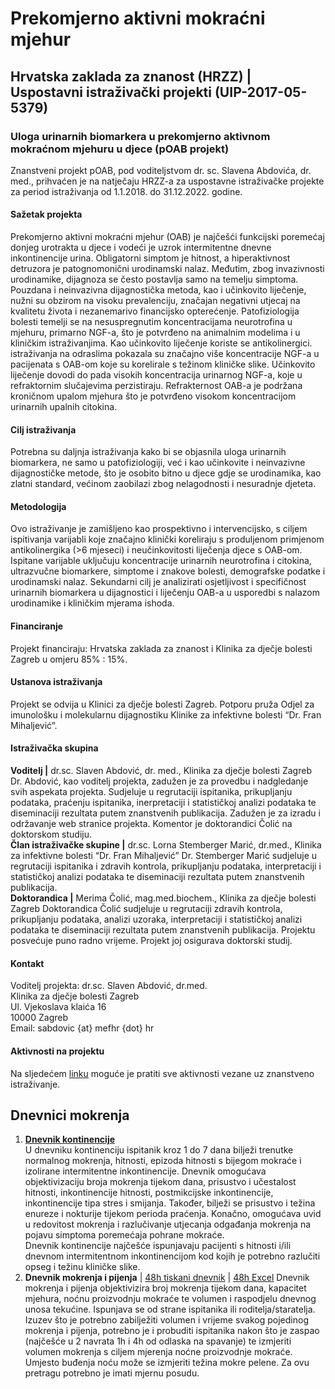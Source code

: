 # Prekomjerno aktivni mokraćni mjehur

## Hrvatska zaklada za znanost (HRZZ) | Uspostavni istraživački projekti (UIP-2017-05-5379)

### Uloga urinarnih biomarkera u prekomjerno aktivnom mokraćnom mjehuru u djece (pOAB projekt)

Znanstveni projekt pOAB, pod voditeljstvom dr. sc. Slavena Abdovića, dr. med., prihvaćen je na natječaju HRZZ-a za uspostavne istraživačke projekte za period istraživanja od 1.1.2018. do 31.12.2022. godine.

#### Sažetak projekta

Prekomjerno aktivni mokraćni mjehur (OAB) je najčešći funkcijski poremećaj donjeg urotrakta u djece i vodeći je uzrok intermitentne dnevne inkontinencije urina. Obligatorni simptom je hitnost, a hiperaktivnost detruzora je patognomonični urodinamski nalaz. Međutim, zbog invazivnosti urodinamike, dijagnoza se često postavlja samo na temelju simptoma. Pouzdana i neinvazivna dijagnostička metoda, kao i učinkovito liječenje, nužni su obzirom na visoku prevalenciju, značajan negativni utjecaj na kvalitetu života i nezanemarivo financijsko opterećenje. 
Patofiziologija bolesti temelji se na nesuspregnutim koncentracijama neurotrofina u mjehuru, primarno NGF-a, što je potvrđeno na animalnim modelima i u kliničkim istraživanjima. Kao učinkovito liječenje koriste se antikolinergici. istraživanja na odraslima pokazala su značajno više koncentracije NGF-a u pacijenata s OAB-om koje su korelirale s težinom kliničke slike. Učinkovito liječenje dovodi do pada visokih koncentracija urinarnog NGF-a, koje u refraktornim slučajevima perzistiraju. Refrakternost OAB-a je podržana kroničnom upalom mjehura što je potvrđeno visokom koncentracijom urinarnih upalnih citokina. 

#### Cilj istraživanja
Potrebna su daljnja istraživanja kako bi se objasnila uloga urinarnih biomarkera, ne samo u patofiziologiji, već i kao učinkovite i neinvazivne dijagnostičke metode, što je osobito bitno u djece gdje se urodinamika, kao zlatni standard, većinom zaobilazi zbog nelagodnosti i nesuradnje djeteta. 

#### Metodologija
Ovo istraživanje je zamišljeno kao prospektivno i intervencijsko, s ciljem ispitivanja varijabli koje značajno klinički koreliraju s produljenom primjenom antikolinergika (>6 mjeseci) i neučinkovitosti liječenja djece s OAB-om. Ispitane varijable uključuju koncentracije urinarnih neurotrofina i citokina, ultrazvučne biomarkere, simptome i znakove bolesti, demografske podatke i urodinamski nalaz. Sekundarni cilj je analizirati osjetljivost i specifičnost urinarnih biomarkera u dijagnostici i liječenju OAB-a u usporedbi s nalazom urodinamike i kliničkim mjerama ishoda.

#### Financiranje
Projekt financiraju: Hrvatska zaklada za znanost i Klinika za dječje bolesti Zagreb u omjeru 85% : 15%.

#### Ustanova istraživanja
Projekt se odvija u Klinici za dječje bolesti Zagreb. Potporu pruža Odjel za imunološku i molekularnu dijagnostiku Klinike za infektivne bolesti “Dr. Fran Mihaljević”.

#### Istraživačka skupina
**Voditelj |** dr.sc. Slaven Abdović, dr. med., Klinika za dječje bolesti Zagreb
   Dr. Abdović, kao voditelj projekta, zadužen je za provedbu i nadgledanje svih aspekata projekta. Sudjeluje u regrutaciji ispitanika, prikupljanju podataka, praćenju ispitanika, inerpretaciji i statističkoj analizi podataka te diseminaciji rezultata putem znanstvenih publikacija. Zadužen je za izradu i održavanje web stranice projekta. Komentor je doktorandici Čolić na doktorskom studiju.  
**Član istraživačke skupine |** dr.sc. Lorna Stemberger Marić, dr.med., Klinika za infektivne bolesti “Dr. Fran Mihaljević”
   Dr. Stemberger Marić sudjeluje u regrutaciji ispitanika i zdravih kontrola, prikupljanju podataka, interpretaciji i statističkoj analizi podataka te diseminaciji rezultata putem znanstvenih publikacija.  
**Doktorandica |** Merima Čolić, mag.med.biochem., Klinika za dječje bolesti Zagreb
   Doktorandica Čolić sudjeluje u regrutaciji zdravih kontrola, prikupljanju podataka, analizi uzoraka, interpretaciji i statističkoj analizi podataka te diseminaciji rezultata putem znanstvenih publikacija. Projektu posvećuje puno radno vrijeme. Projekt joj osigurava doktorski studij.  

#### Kontakt
   Voditelj projekta: dr.sc. Slaven Abdović, dr.med.  
   Klinika za dječje bolesti Zagreb  
   Ul. Vjekoslava klaića 16  
   10000 Zagreb  
   Email: sabdovic {at} mefhr {dot} hr
   
#### Aktivnosti na projektu
Na sljedećem [linku](https://drive.google.com/open?id=1eqWqTdB7MzISQYq24q4qvykpQJJgVqNqNyu99lw0p-o) moguće je pratiti sve aktivnosti vezane uz znanstveno istraživanje.

## Dnevnici mokrenja

1. **[Dnevnik kontinencije](https://drive.google.com/open?id=1xB0YxZwsMhn7xVbB518o2Ax4ue3W7dL3)**  
   U dnevniku kontinenciju ispitanik kroz 1 do 7 dana bilježi trenutke normalnog mokrenja, hitnosti, epizoda hitnosti s bijegom mokraće i izolirane intermitentne inkontinencije. Dnevnik omogućava objektivizaciju broja mokrenja tijekom dana, prisustvo i učestalost hitnosti, inkontinencije hitnosti, postmikcijske inkontinencije, inkontinencije tipa stres i smijanja. Također, bilježi se prisustvo i težina enureze i nokturije tijekom perioda praćenja. Konačno, omogućava uvid u redovitost mokrenja i razlučivanje utjecanja odgađanja mokrenja na pojavu simptoma poremećaja pohrane mokraće.  
   Dnevnik kontinencije najčešće ispunjavaju pacijenti s hitnosti i/ili dnevnom intermitentnom inkontinencijom kod kojih je potrebno razlučiti opseg i težinu kliničke slike.  
2. **Dnevnik mokrenja i pijenja** | [48h tiskani dnevnik](https://drive.google.com/open?id=1Up_f-J5tJCjO1kJBTONFFMnF-MXBXkyJ) | [48h Excel](https://drive.google.com/open?id=1eMNe9UeqJHjGoHEKNagK9sCb2fKM3DYs) 
   Dnevnik mokrenja i pijenja objektivizira broj mokrenja tijekom dana, kapacitet mjehura, noćnu proizvodnju mokraće te volumen i raspodjelu dnevnog unosa tekućine. Ispunjava se od strane ispitanika ili roditelja/staratelja.  Izuzev što je potrebno zabilježiti volumen i vrijeme svakog pojedinog mokrenja i pijenja, potrebno je i probuditi ispitanika nakon što je zaspao (najčešće u 2 navrata 1h i 4h od odlaska na spavanje) te izmjeriti volumen mokrenja s ciljem mjerenja noćne proizvodnje mokraće. Umjesto buđenja noću može se izmjeriti težina mokre pelene. Za ovu pretragu potrebno je imati mjernu posudu.  